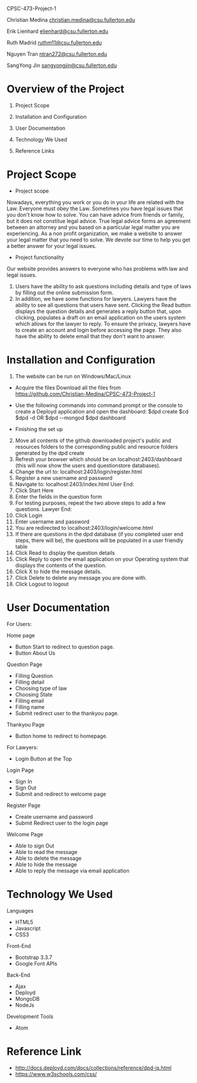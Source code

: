 CPSC-473-Project-1

Christian Medina christian.medina@csu.fullerton.edu

Erik Lienhard elienhard@csu.fullerton.edu

Ruth Madrid ruthm11@csu.fullerton.edu

Nguyen Tran ntran272@csu.fullerton.edu

SangYong Jin sangyongjin@csu.fullerton.edu

# Overview of the Project

1. Project Scope

2. Installation and Configuration

3. User Documentation

4. Technology We Used

5. Reference Links

# Project Scope

+ Project scope

Nowadays, everything you work or you do in your life are related with the Law. Everyone must obey the Law.
Sometimes you have legal issues that you don't know how to solve. You can have advice from friends or family,
but it does not constitue legal advice. True legal advice forms an agreement between an attorney and you
based on a particular legal matter you are experiencing. As a non profit organization, we make a website to answer 
your legal matter that you need to solve. We devote our time to help you get a better answer for your legal issues. 

+ Project functionality

Our website provides answers to everyone who has problems with law and legal issues.
1. Users have the ability to ask questions including details and type of laws by filling out the
online submission form.
2. In addition, we have some functions for lawyers. Lawyers have the ability to see all questions that users have sent. Clicking the Read button displays the question details and generates a reply button that, upon clicking, populates a draft on an email application on the users system which allows for the lawyer to reply.
To ensure the privacy, lawyers have to create an account and login before accessing the page. They also have the ability to 
delete email that they don't want to answer.


# Installation and Configuration

1. The website can be run on Windows/Mac/Linux

+ Acquire the files
Download all the files from https://github.com/Christian-Medina/CPSC-473-Project-1

+ Use the following commands into command prompt or the console to create a Deployd application and open the dashboard:
$dpd create <folder name>
$cd <folder name>
$dpd -d
OR
$dpd --mongod <path to mongod.exe>
$dpd dashboard

+ Finishing the set up
2. Move all contents of the github downloaded project's public and resources folders to the corresponding public and resource folders generated by the dpd create
3. Refresh your browser which should be on localhost:2403/dashboard (this will now show the users and questionstore databases).
4. Change the url to: localhost:2403/login/register.html
5. Register a new username and password
6. Navigate to: localhost:2403/index.html
User End:
7. Click Start Here
8. Enter the fields in the question form
9. For testing purposes, repeat the two above steps to add a few questions.
Lawyer End:
7. Click Login
8. Enter username and password
9. You are redirected to localhost:2403/login/welcome.html
10. If there are questions in the dpd database (if you completed user end steps, there will be), the questions will be populated in a user friendly table
11. Click Read to display the question details
12. Click Reply to open the email application on your Operating system that displays the contents of the question.
13. Click X to hide the message details.
14. Click Delete to delete any message you are done with.
15. Click Logout to logout

# User Documentation

For Users:

Home page
+ Button Start to redirect to question page.
+ Button About Us

Question Page
+ Filling Question
+ Filling detail
+ Choosing type of law
+ Choosing State
+ Filling email
+ Filling name
+ Submit redirect user to the thankyou page.

Thankyou Page
+ Button home to redirect to homepage.

For Lawyers:

+ Login Button at the Top

Login Page
+ Sign In
+ Sign Out
+ Submit and redirect to welcome page

Register Page
+ Create username and password
+ Submit Redirect user to the login page

Welcome Page
+ Able to sign Out
+ Able to read the message
+ Able to delete the message
+ Able to hide the message
+ Able to reply the message via email application


# Technology We Used

Languages
+ HTML5
+ Javascript
+ CSS3

Front-End
+ Bootstrap 3.3.7
+ Google Font APIs

Back-End
+ Ajax
+ Deployd
+ MongoDB
+ NodeJs

Development Tools
+ Atom

# Reference Link

+ http://docs.deployd.com/docs/collections/reference/dpd-js.html
+ https://www.w3schools.com/css/


